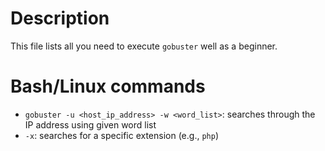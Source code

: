 # Description
This file lists all you need to execute ```gobuster``` well as a beginner.

# Bash/Linux commands
- ```gobuster -u <host_ip_address> -w <word_list>```: searches through the IP address using given word list
- ```-x```: searches for a specific extension (e.g., ```php```) 
